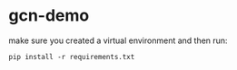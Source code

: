 # gcn-demo

make sure you created a virtual environment and then run:
```
pip install -r requirements.txt
```
